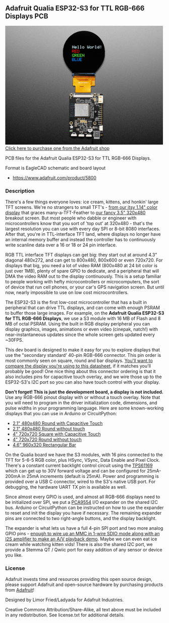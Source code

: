 ## Adafruit Qualia ESP32-S3 for TTL RGB-666 Displays PCB

<a href="http://www.adafruit.com/products/5800"><img src="assets/5800.jpg?raw=true" width="500px"><br/>
Click here to purchase one from the Adafruit shop</a>

PCB files for the Adafruit Qualia ESP32-S3 for TTL RGB-666 Displays.

Format is EagleCAD schematic and board layout
* https://www.adafruit.com/product/5800

### Description

There's a few things everyone loves: ice cream, kittens, and honkin' large TFT screens. We're no strangers to small TFT's - [from our itsy 1.14" color display](https://www.adafruit.com/search?q=1.14+tft) that graces many-a-TFT-Feather to [our fancy 3.5" 320x480](https://www.adafruit.com/product/2050) breakout screen. But most people who dabble or engineer with microcontrollers know that you sort of 'top out' at 320x480 - that's the largest resolution you can use with every day SPI or 8-bit 8080 interfaces. After that, you're in TTL-interface TFT land, where displays no longer have an internal memory buffer and instead the controller has to continuously write scanline data over a 16 or 18 or 24 pin interface.

RGB TTL interface TFT displays can get big: they start out at around 4.3" diagonal 480x272, and can get to 800x480, 800x600 or even 720x720. For displays that big, you need a lot of video RAM (800x480 at 24 bit color is just over 1MB), plenty of spare GPIO to dedicate, and a peripheral that will DMA the video RAM out to the display continuously. This is a setup familiar to people working with hefty microcontrollers or microcomputers, the sort of device that run cell phones, or your car's GPS navigation screen. But until now, nearly impossible to use on low cost microcontrollers.

The ESP32-S3 is the first low-cost microcontroller that has a built in peripheral that can drive TTL displays, and can come with enough PSRAM to buffer those large images. For example, on the **Adafruit Qualia ESP32-S3 for TTL RGB-666 Displays**, we use a S3 module with 16 MB of Flash and 8 MB of octal PSRAM. Using the built in RGB display peripheral you can display graphics, images, animations or even video (cinepak, natch!) with near-instantaneous updates since the whole screen gets updated every ~30FPS.

This dev board is designed to make it easy for you to explore displays that use the "secondary standard' 40-pin RGB-666 connector. This pin order is most commonly seen on square, round and bar displays. [You'll want to compare the display you're using to this datasheet](https://cdn-shop.adafruit.com/product-files/5792/Specification_TL021WVC02CT-B1323B.pdf), if it matches you'll probably be good! One nice thing about this connector ordering is that it also includes pins for capacitive touch overlay, and we wire those up to the ESP32-S3's I2C port so you can also have touch control with your display.

**Don't forget! This is just the development board, a display is not included.** Use any RGB-666 pinout display with or without a touch overlay. Note that you will need to program in the driver initialization code, dimensions, and pulse widths in your programming language. Here are some known-working displays that you can use in Arduino or CircuitPython:

- [2.1" 480x480 Round with Capacitive Touch](https://www.adafruit.com/product/5792)
- [2.1" 480x480 Round without touch](https://www.adafruit.com/product/5806)
- [4" 720x720 Square with Capacitive Touch](https://www.adafruit.com/product/5794)
- [4" 720x720 Round without touch](https://www.adafruit.com/product/5793)
- [4.6" 960x320 Rectangular Bar](https://www.adafruit.com/product/5805)

On the Qualia board we have the S3 modules, with 16 pins connected to the TFT for 5-6-5 RGB color, plus HSync, VSync, Data Enable and Pixel Clock. There's a constant current backlight control circuit using the [TPS61169](https://www.ti.com/product/TPS61169/part-details/TPS61169DCKR) which can get up to 30V forward voltage and can be configured for 25mA-200mA in 25mA increments (default is 25mA). Power and programming is provided over a USB C connector, wired to the S3's native USB port. For debugging, the hardware UART TX pin is available as well.

Since almost every GPIO is used, and almost all RGB-666 displays need to be initialized over SPI, we put a [PCA9554](https://www.ti.com/product/PCA9554) I/O expander on the shared I2C bus. Arduino or CircuitPython can be instructed on how to use the expander to reset and init the display you have if necessary. The remaining expander pins are connected to two right-angle buttons, and the display backlight.

The expander is what lets us have a full 4-pin SPI port and two more analog GPIO pins - [enough to wire up an MMC in 1-wire SDIO mode along with an I2S amplifier to make an A/V playback demo](https://www.youtube.com/watch?v=pEjw-bCQ-lQ). Maybe we can even eat ice cream while watching kitten vids! There is also the shared I2C port, we provide a Stemma QT / Qwiic port for easy addition of any sensor or device you like.

### License

Adafruit invests time and resources providing this open source design, please support Adafruit and open-source hardware by purchasing products from [Adafruit](https://www.adafruit.com)!

Designed by Limor Fried/Ladyada for Adafruit Industries.

Creative Commons Attribution/Share-Alike, all text above must be included in any redistribution.
See license.txt for additional details.
